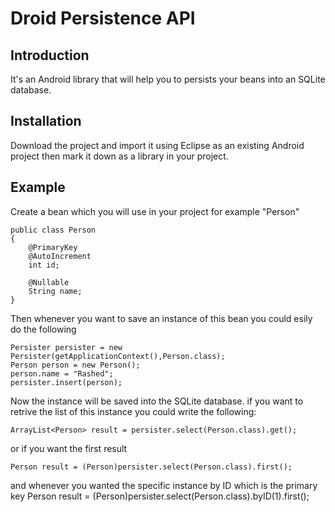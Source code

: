 Droid Persistence API
=====================

Introduction
------------
It's an Android library that will help you to persists your beans into an SQLite database.

Installation
-----------
Download the project and import it using Eclipse as an existing Android project then mark it down as a library in your project.

Example
-------
Create a bean which you will use in your project for example "Person"

    public class Person
    {
        @PrimaryKey
        @AutoIncrement
	    int id;
        
        @Nullable
        String name;
    }
Then whenever you want to save an instance of this bean you could esily do the following

    Persister persister = new Persister(getApplicationContext(),Person.class);
    Person person = new Person();
    person.name = "Rashed";
    persister.insert(person);

Now the instance will be saved into the SQLite database.
if you want to retrive the list of this instance you could write the following:

    ArrayList<Person> result = persister.select(Person.class).get();
    
or if you want the first result

    Person result = (Person)persister.select(Person.class).first();
    
and whenever you wanted the specific instance by ID which is the primary key
    Person result = (Person)persister.select(Person.class).byID(1).first();
